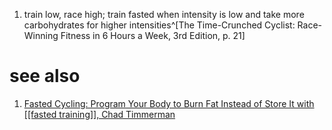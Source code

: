 1. train low, race high; train fasted when intensity is low and take more carbohydrates for higher intensities^[The Time-Crunched Cyclist: Race-Winning Fitness in 6 Hours a Week, 3rd Edition, p. 21]

# see also
1. [Fasted Cycling: Program Your Body to Burn Fat Instead of Store It with [[fasted training]], Chad Timmerman](https://www.trainerroad.com/blog/program-body-burn-fat-instead-store-fasted-training/)